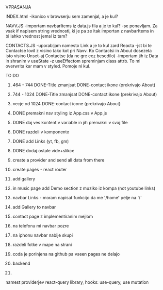 VPRASANJA

INDEX.html
-ikonico v browserju sem zamenjal, a je kul?

NAVV.JS
-importam navbarItems iz data.js fila a je to kul?
-se ponavljam. Za vsak if napisem string vrednosti, ki je pa ze itak importan z navbarItems in bi lahko vrednost jemal iz tam?

CONTACTS.JS
-uporabljam <a> namesto Link a je to kul zard Reacta
-jst bi te Contactse lovil z visino tako kot pri Navv. Ko Contactsi in About dosezeta isto visino Unset-aj Contactse (da ne gre cez besedilo)
-importam jih iz Data in shranim v useState
-z useEffectom spreminjam class attrb. To mi overwrita kar mam v styled. Pomoje ni kul. 




TO DO
1. 464 - 744
DONE-Title zmanjsat
DONE-contact ikone (prekrivajo About)
2. 744 - 1024
DONE-Title zmanjsat
DONE-contact ikone (prekrivajo About)
3. vecje od 1024
DONE-contact icone (prekrivajo About)

4. DONE premakni nav styling iz App.css v App.js
5. DONE daj ves kontent v variable in jih premakni v svoj file
6. DONE razdeli v komponente
7. DONE add Links (yt, fb, gm)
8. DONE dodaj ostale vide+slikce

9. create a provider and send all data from there
9. create pages - react router
10. add gallery
11. in music page add Demo section z muziko iz kompa (not youtube links)
12. navbar Links - moram napisat funkcijo da me '/home' pelje na '/'
13. add Gallery to navbar
14. contact page z implementiranim mejlom
15. na telefonu mi navbar pozre
16. na iphonu navbar nabije skupi
17. razdeli fotke v mape na strani
18. coda je porinjena na github pa vseen pages ne delajo
19. backend
20. 


namest providerjev react-query library, hooks: use-query, use mutation